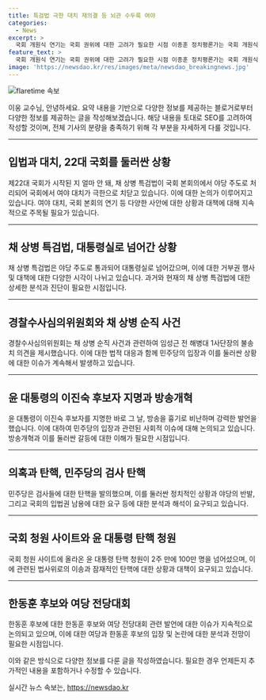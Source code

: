 ```yaml
---
title: 특검법 극한 대치 재의결 등 뇌관 수두룩 여야
categories:
  - News
excerpt: >
  국회 개원식 연기는 국회 권위에 대한 고려가 필요한 시점 이종훈 정치평론가는 국회 개원식 연기의 중요성을 강조하며, 채 상병 특검법 당혹과 대통령 실로 넘기는 논란을 지적. 차재원 교수는 특검법 집행 불가능성 강조. 변수는 총선 전 이벤트 였다고 사료. 이 후보의 패배 원인은 많은 변수 중 하나이며, 민주당이 탄핵안을 발의하되 신중한 제기 방침. 과거를 경험 고려하여 탄핵 결정의 신중함을 강조하는 의견까지. 100만 명 이상의 청원으로 법사위 전달된 윤 대통령 탄핵 청원에 대해 심의가 이어집니다.
feature_text: >
  국회 개원식 연기는 국회 권위에 대한 고려가 필요한 시점 이종훈 정치평론가는 국회 개원식 연기의 중요성을 강조하며, 채 상병 특검법 당혹과 대통령 실로 넘기는 논란을 지적. 차재원 교수는 특검법 집행 불가능성 강조. 변수는 총선 전 이벤트 였다고 사료. 이 후보의 패배 원인은 많은 변수 중 하나이며, 민주당이 탄핵안을 발의하되 신중한 제기 방침. 과거를 경험 고려하여 탄핵 결정의 신중함을 강조하는 의견까지. 100만 명 이상의 청원으로 법사위 전달된 윤 대통령 탄핵 청원에 대해 심의가 이어집니다.
image: 'https://newsdao.kr/res/images/meta/newsdao_breakingnews.jpg'
---
```


<p><img src="https://newsdao.kr/res/images/meta/newsdao_breakingnews.jpg" alt="flaretime 속보" /></p>

<p>이웅 교수님, 안녕하세요. 요약 내용을 기반으로 다양한 정보를 제공하는 블로거로부터 다양한 정보를 제공하는 글을 작성해보겠습니다. 해당 내용을 토대로 SEO를 고려하여 작성할 것이며, 전체 기사의 분량을 충족하기 위해 각 부분을 자세하게 다룰 것입니다.</p>

<hr />

<h2 data-ke-size="size26">입법과 대치, 22대 국회를 둘러싼 상황</h2>

<p data-ke-size="size16">제22대 국회가 시작된 지 얼마 안 돼, 채 상병 특검법이 국회 본회의에서 야당 주도로 처리되어 국회에서 여야 대치가 극한으로 치닫고 있습니다. 이에 대한 논의가 이루어지고 있습니다. 여야 대치, 국회 본회의 연기 등 다양한 사안에 대한 상황과 대책에 대해 지속적으로 주목될 필요가 있습니다.</p>

<hr />

<h2 data-ke-size="size26">채 상병 특검법, 대통령실로 넘어간 상황</h2>

<p data-ke-size="size16">채 상병 특검법은 야당 주도로 통과되어 대통령실로 넘어갔으며, 이에 대한 거부권 행사 및 대책에 대한 다양한 시각이 나뉘고 있습니다. 과거와 현재의 채 상병 특검법에 대한 상세한 분석과 진단이 필요한 시점입니다.</p>

<hr />

<h2 data-ke-size="size26">경찰수사심의위원회와 채 상병 순직 사건</h2>

<p data-ke-size="size16">경찰수사심의위원회는 채 상병 순직 사건과 관련하여 임성근 전 해병대 1사단장의 불송치 의견을 제시했습니다. 이에 대한 법적 대응과 함께 민주당의 입장과 이를 둘러싼 상황에 대한 이슈가 계속해서 발생하고 있습니다.</p>

<hr />

<h2 data-ke-size="size26">윤 대통령의 이진숙 후보자 지명과 방송개혁</h2>

<p data-ke-size="size16">윤 대통령이 이진숙 후보자를 지명한 바로 그 날, 방송을 흉기로 비난하며 강력한 발언을 했습니다. 이에 대하여 민주당의 입장과 관련된 사회적 이슈에 대해 논의되고 있습니다. 방송개혁과 이를 둘러싼 갈등에 대한 이해가 필요한 시점입니다.</p>

<hr />

<h2 data-ke-size="size26">의혹과 탄핵, 민주당의 검사 탄핵</h2>

<p data-ke-size="size16">민주당은 검사들에 대한 탄핵을 발의했으며, 이를 둘러싼 정치적인 상황과 야당의 반발, 그리고 국회의 입법권 남용에 대한 요구 등에 대한 분석과 해석이 요구되고 있습니다.</p>

<hr />

<h2 data-ke-size="size26">국회 청원 사이트와 윤 대통령 탄핵 청원</h2>

<p data-ke-size="size16">국회 청원 사이트에 올라온 윤 대통령 탄핵 청원이 2주 만에 100만 명을 넘어섰으며, 이에 관련된 법사위로의 이송과 잠재적인 탄핵에 대한 상황과 대책이 요구되고 있습니다.</p>

<hr />

<h2 data-ke-size="size26">한동훈 후보와 여당 전당대회</h2>

<p data-ke-size="size16">한동훈 후보에 대한 한동훈 후보와 여당 전당대회 관련 발언에 대한 이슈가 지속적으로 논의되고 있으며, 이에 대한 여당과 한동훈 후보의 입장 및 논란에 대한 분석과 전망이 필요한 시점입니다.</p>

<p>이와 같은 방식으로 다양한 정보를 다룬 글을 작성하였습니다. 필요한 경우 언제든지 추가적인 내용을 포함하거나 수정할 수 있습니다.</p>
실시간 뉴스 속보는, <a href="https://newsdao.kr" rel="dofollow">https://newsdao.kr</a>


